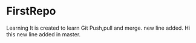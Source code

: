 # FirstRepo
Learning 
It is created to learn Git Push,pull and merge.
new line added.
Hi this new line added in master.
